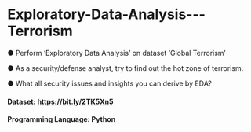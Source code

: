 # Exploratory-Data-Analysis---Terrorism
● Perform ‘Exploratory Data Analysis’ on dataset ‘Global Terrorism’

● As a security/defense analyst, try to find out the hot zone of terrorism.

● What all security issues and insights you can derive by EDA?

#### Dataset: https://bit.ly/2TK5Xn5
#### Programming Language: Python
